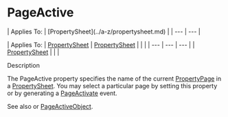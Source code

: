 




<h1 class="heading"><span class="name">PageActive</span></h1>
| Applies To: | [PropertySheet](../a-z/propertysheet.md) |
| --- | ---  |

| Applies To: | [PropertySheet](../a-z/propertysheet.md) | [PropertySheet](../a-z/propertysheet.md) |  |  |
| --- | --- | ---  |
| [PropertySheet](../a-z/propertysheet.md) |  |  |


Description


The PageActive property specifies the name of the current [PropertyPage](../a-z/propertypage.md) in a [PropertySheet](../a-z/propertysheet.md). You may select a particular page by setting this property or by generating a [PageActivate](../a-z/pageactivate.md) event.


See also or [PageActiveObject](../a-z/pageactiveobject.md).



